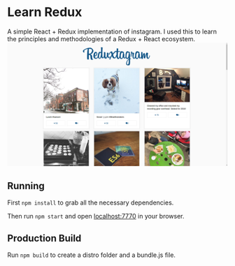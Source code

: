# Learn Redux

A simple React + Redux implementation of instagram. I used this to learn the principles and methodologies of a Redux + React ecosystem.
![Reduxtagram!!](rdxtgrm.png)

## Running

First `npm install` to grab all the necessary dependencies. 

Then run `npm start` and open <localhost:7770> in your browser.

## Production Build

Run `npm build` to create a distro folder and a bundle.js file.

